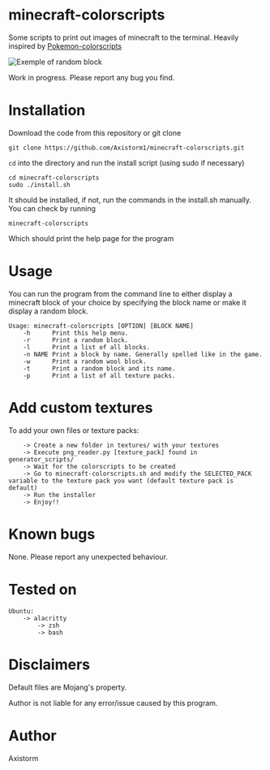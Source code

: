# minecraft-colorscripts
Some scripts to print out images of minecraft to the terminal. Heavily inspired by [Pokemon-colorscripts](https://github.com/nuke-dash/pokemon-colorscripts-mac/)

![Exemple of random block](https://imgur.com/g6n1hbb.png)

Work in progress. Please report any bug you find.

# Installation
Download the code from this repository or git clone

```
git clone https://github.com/Axistorm1/minecraft-colorscripts.git
```
`cd` into the directory and run the install script (using sudo if necessary)

```
cd minecraft-colorscripts
sudo ./install.sh
```
It should be installed, if not, run the commands in the install.sh manually. You can check by running
```
minecraft-colorscripts
```
Which should print the help page for the program

# Usage
You can run the program from the command line to either display a minecraft block of your choice by specifying the block name or make it display a random block.
```
Usage: minecraft-colorscripts [OPTION] [BLOCK NAME]
    -h      Print this help menu.
    -r      Print a random block.
    -l      Print a list of all blocks.
    -n NAME Print a block by name. Generally spelled like in the game.
    -w      Print a random wool block.
    -t      Print a random block and its name.
    -p      Print a list of all texture packs.
```

# Add custom textures
To add your own files or texture packs:
```
    -> Create a new folder in textures/ with your textures 
    -> Execute png_reader.py [texture_pack] found in generator_scripts/ 
    -> Wait for the colorscripts to be created 
    -> Go to minecraft-colorscripts.sh and modify the SELECTED_PACK variable to the texture pack you want (default texture pack is default)
    -> Run the installer
    -> Enjoy!!
```
# Known bugs
None. Please report any unexpected behaviour.

# Tested on
```
Ubuntu:  
    -> alacritty  
        -> zsh  
        -> bash  
```

# Disclaimers
Default files are Mojang's property.

Author is not liable for any error/issue caused by this program.

# Author
Axistorm
